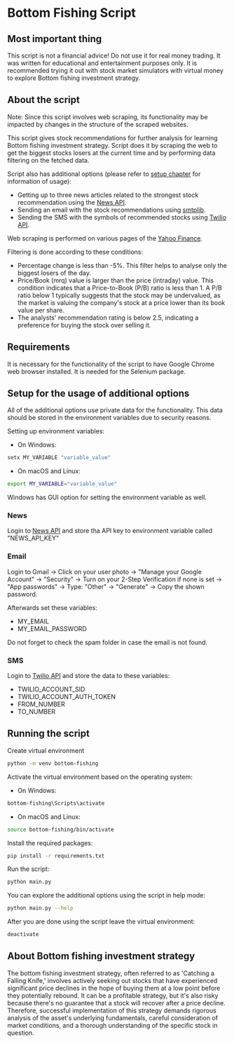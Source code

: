 # Bottom Fishing Script

## Most important thing
This script is not a financial advice! Do not use it for real money trading. It was written for educational and entertainment purposes only. It is recommended trying it out with stock market simulators with virtual money to explore Bottom fishing investment strategy.

## About the script

Note: Since this script involves web scraping, its functionality may be impacted by changes in the structure of the scraped websites.

This script gives stock recommendations for further analysis for learning Bottom fishing investment strategy. Script does it by scraping the web to get the biggest stocks losers at the current time and by performing data filtering on the fetched data.

Script also has additional options (please refer to [setup chapter](#setup-for-the-usage-of-additional-options) for information of usage):
- Getting up to three news articles related to the strongest stock recommendation using the [News API](https://newsapi.org/).
- Sending an email with the stock recommendations using [smtplib](https://docs.python.org/3/library/smtplib.html).
- Sending the SMS with the symbols of recommended stocks using [Twilio API](https://www.twilio.com/docs/usage/api).

Web scraping is performed on various pages of the [Yahoo Finance](https://finance.yahoo.com/).

Filtering is done according to these conditions:
- Percentage change is less than -5%. This filter helps to analyse only the biggest losers of the day.
- Price/Book (mrq) value is larger than the price (intraday) value. This condition indicates that a Price-to-Book (P/B) ratio is less than 1. A P/B ratio below 1 typically suggests that the stock may be undervalued, as the market is valuing the company's stock at a price lower than its book value per share.
- The analysts' recommendation rating is below 2.5, indicating a preference for buying the stock over selling it.

## Requirements

It is necessary for the functionality of the script to have Google Chrome web browser installed. It is needed for the Selenium package.

## Setup for the usage of additional options

All of the additional options use private data for the functionality. This data should be stored in the environment variables due to security reasons.

Setting up environment variables:
- On Windows:
```bash
setx MY_VARIABLE "variable_value"
```
- On macOS and Linux:
```bash
export MY_VARIABLE="variable_value"
```

Windows has GUI option for setting the environment variable as well.

### News
Login to [News API](https://newsapi.org/) and store tha API key to environment variable called "NEWS_API_KEY"

### Email
Login to Gmail -> Click on your user photo -> "Manage your Google Account" -> "Security" -> Turn on your 2-Step Verification if none is set -> "App passwords" -> Type: "Other" -> "Generate" -> Copy the shown password.

Afterwards set these variables:
- MY_EMAIL
- MY_EMAIL_PASSWORD

Do not forget to check the spam folder in case the email is not found.

### SMS
Login to [Twilio API](https://www.twilio.com/docs/usage/api) and store the data to these variables:
- TWILIO_ACCOUNT_SID
- TWILIO_ACCOUNT_AUTH_TOKEN
- FROM_NUMBER
- TO_NUMBER

## Running the script

Create virtual environment
```bash
python -m venv bottom-fishing
```

Activate the virtual environment based on the operating system:
- On Windows:
```bash
bottom-fishing\Scripts\activate
```
- On macOS and Linux:
```bash
source bottom-fishing/bin/activate
```

Install the required packages:
```bash
pip install -r requirements.txt
```

Run the script:
```bash
python main.py
```

You can explore the additional options using the script in help mode:
```bash
python main.py --help
```

After you are done using the script leave the virtual environment:
```bash
deactivate
```

## About Bottom fishing investment strategy
The bottom fishing investment strategy, often referred to as 'Catching a Falling Knife,' involves actively seeking out stocks that have experienced significant price declines in the hope of buying them at a low point before they potentially rebound. It can be a profitable strategy, but it's also risky because there's no guarantee that a stock will recover after a price decline. Therefore, successful implementation of this strategy demands rigorous analysis of the asset's underlying fundamentals, careful consideration of market conditions, and a thorough understanding of the specific stock in question.